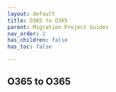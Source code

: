 ```yaml
---
layout: default
title: O365 to O365
parent: Migration Project Guides
nav_order: 2
has_children: false
has_toc: false

---
```


## O365 to O365
